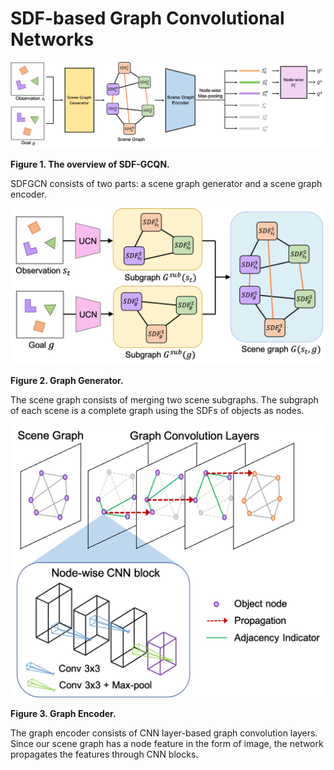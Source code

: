 # SDF-based Graph Convolutional Networks

![Overview](https://github.com/hogunkee/SDF-based-Graph-Convolutional-Q-Networks/blob/main/figures/Figure2_overview.png)

**Figure 1. The overview of SDF-GCQN.**

SDFGCN consists of two parts: a scene graph generator and a scene graph encoder.

![GraphGenerator](https://github.com/hogunkee/SDF-based-Graph-Convolutional-Q-Networks/blob/main/figures/Figure3_graph_generator.png)

**Figure 2. Graph Generator.**

The scene graph consists of merging two scene subgraphs. The subgraph of each scene is a complete graph using the SDFs of objects as nodes.

![GraphEncoder](https://github.com/hogunkee/SDF-based-Graph-Convolutional-Q-Networks/blob/main/figures/Figure4_graph_encoder.png)

**Figure 3. Graph Encoder.**

The graph encoder consists of CNN layer-based graph convolution layers. Since our scene graph has a node feature in the form of image, the network propagates the features through CNN blocks.

